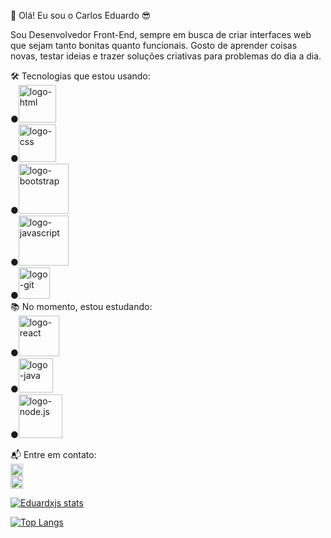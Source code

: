 👋 Olá! Eu sou o Carlos Eduardo 😎

Sou Desenvolvedor Front-End, sempre em busca de criar interfaces web que sejam tanto bonitas quanto funcionais. Gosto de aprender coisas novas, testar ideias e trazer soluções criativas para problemas do dia a dia.

🛠️ Tecnologias que estou usando:
<br>
●<img src="https://img.shields.io/badge/HTML5-E34F26?style=for-the-badge&logo=html5&logoColor=white" alt="logo-html" width="60px"/> 
<br>
●<img src="https://img.shields.io/badge/CSS3-1572B6?style=for-the-badge&logo=css3&logoColor=white" alt="logo-css" width="60px"/>
<br>
●<img src="https://img.shields.io/badge/Bootstrap-563D7C?style=for-the-badge&logo=bootstrap&logoColor=white" alt="logo-bootstrap" width="80px"/>
<br>
●<img src="https://img.shields.io/badge/JavaScript-F7DF1E?style=for-the-badge&logo=javascript&logoColor=black" alt="logo-javascript" width="80px"/>
<br>
●<img src="https://img.shields.io/badge/GIT-E44C30?style=for-the-badge&logo=git&logoColor=white" alt="logo-git" width="50px"/>
<br>
📚 No momento, estou estudando:
<br>
●<img src="https://img.shields.io/badge/React-20232A?style=for-the-badge&logo=react&logoColor=61DAFB" alt="logo-react" width="65px"/>
<br>
●<img src="https://img.shields.io/badge/Java-ED8B00?style=for-the-badge&logo=openjdk&logoColor=white" alt="logo-java" width="55px"/>
<br>
●<img src="https://img.shields.io/badge/Node.js-43853D?style=for-the-badge&logo=node.js&logoColor=white" alt="logo-node.js" width="70px"/>

📬 Entre em contato:
<br>
<a mailto="carloseduardo.webdev@gmail.com"><img src="https://i.pinimg.com/736x/f2/69/98/f269984b729c45a4033de9b61b28c32a.jpg" alt="logo-gmail" width=20px/></a>
<br>
<a href="https://www.linkedin.com/in/carlos-eduardo-agomes/"><img src="https://i.pinimg.com/564x/6b/ab/30/6bab3017350ca04c6fa05569672bd31e.jpg" alt="linkedin-logo" width=20px/></a>

[![Eduardxjs stats](https://github-readme-stats.vercel.app/api?username=eduardxjs)](https://github.com/anuraghazra/github-readme-stats)

[![Top Langs](https://github-readme-stats.vercel.app/api/top-langs/?username=eduardxjs)](https://github.com/anuraghazra/github-readme-stats)

